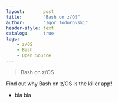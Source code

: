 ```yaml
---
layout:       post
title:        "Bash on z/OS"
author:       "Igor Todorovski"
header-style: text
catalog:      true
tags:
    - z/OS
    - Bash
    - Open Source
---
```


> Bash on z/OS

Find out why Bash on z/OS is the killer app!

* bla bla

